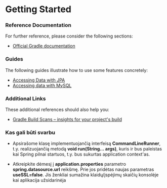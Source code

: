 # Getting Started

### Reference Documentation
For further reference, please consider the following sections:

* [Official Gradle documentation](https://docs.gradle.org)

### Guides
The following guides illustrate how to use some features concretely:

* [Accessing Data with JPA](https://spring.io/guides/gs/accessing-data-jpa/)
* [Accessing data with MySQL](https://spring.io/guides/gs/accessing-data-mysql/)

### Additional Links
These additional references should also help you:

* [Gradle Build Scans – insights for your project's build](https://scans.gradle.com#gradle)

### Kas gali būti svarbu

- Apsirašome klasę implementuojančią interfeisą __CommandLineRunner__, t.y. realizuojančią metodą __void run(String... args)__,
kuris ir bus paleistas kai Spring pilnai startuos, t.y. bus sukurtas application context'as.

- Atkreipkite dėmesį į __application.properties__  parametro __spring.datasource.url__ reikšmę. Prie jos pridėtas
naujas parametras __useSSL=false__. Jis ženkliai sumažina klaidų/įspėjimų skaičių konsolėje kai aplikacija užsidarinėja
